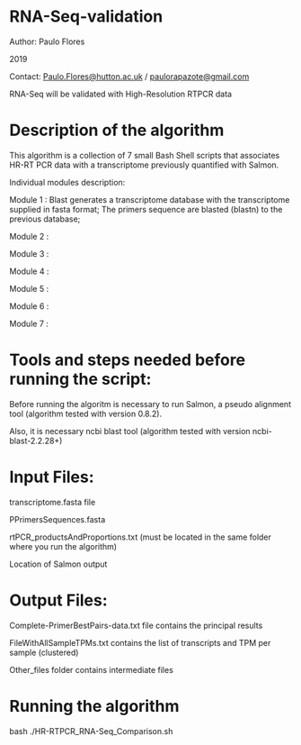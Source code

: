 # RNA-Seq-validation

Author: Paulo Flores
 
2019
 
Contact: Paulo.Flores@hutton.ac.uk / paulorapazote@gmail.com

RNA-Seq will be validated with High-Resolution RTPCR data

# Description of the algorithm

This algorithm is a collection of 7 small Bash Shell scripts that associates HR-RT PCR data with a transcriptome previously quantified with Salmon.

Individual modules description:

Module 1 : Blast generates a transcriptome database with the transcriptome supplied in fasta format; The primers sequence are blasted (blastn) to the previous database;

Module 2 :

Module 3 :

Module 4 :

Module 5 :

Module 6 :

Module 7 :

# Tools and steps needed before running the script:

Before running the algoritm is necessary to run Salmon, a pseudo alignment tool (algorithm tested with version 0.8.2).

Also, it is necessary ncbi blast tool (algorithm tested with version ncbi-blast-2.2.28+)

# Input Files:

transcriptome.fasta file

PPrimersSequences.fasta

rtPCR_productsAndProportions.txt (must be located in the same folder where you run the algorithm)

Location of Salmon output

# Output Files:

Complete-PrimerBestPairs-data.txt file contains the principal results

FileWithAllSampleTPMs.txt contains the list of transcripts and TPM per sample (clustered)

Other_files folder contains intermediate files

# Running the algorithm

bash ./HR-RTPCR_RNA-Seq_Comparison.sh
